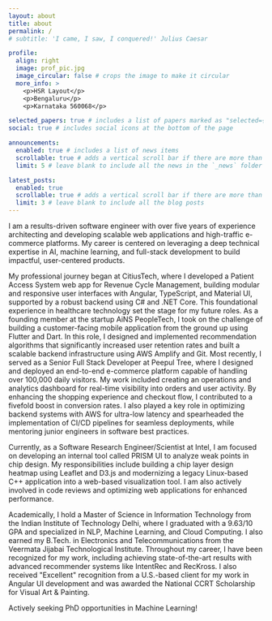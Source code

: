 ```yaml
---
layout: about
title: about
permalink: /
# subtitle: 'I came, I saw, I conquered!' Julius Caesar 

profile:
  align: right
  image: prof_pic.jpg
  image_circular: false # crops the image to make it circular
  more_info: >
    <p>HSR Layout</p>
    <p>Bengaluru</p>
    <p>Karnataka 560068</p>

selected_papers: true # includes a list of papers marked as "selected={true}"
social: true # includes social icons at the bottom of the page

announcements:
  enabled: true # includes a list of news items
  scrollable: true # adds a vertical scroll bar if there are more than 3 news items
  limit: 5 # leave blank to include all the news in the `_news` folder

latest_posts:
  enabled: true
  scrollable: true # adds a vertical scroll bar if there are more than 3 new posts items
  limit: 3 # leave blank to include all the blog posts
---
```


I am a results-driven software engineer with over five years of experience architecting and developing scalable web applications and high-traffic e-commerce platforms. My career is centered on leveraging a deep technical expertise in AI, machine learning, and full-stack development to build impactful, user-centered products.

My professional journey began at CitiusTech, where I developed a Patient Access System web app for Revenue Cycle Management, building modular and responsive user interfaces with Angular, TypeScript, and Material UI, supported by a robust backend using C# and .NET Core. This foundational experience in healthcare technology set the stage for my future roles. As a founding member at the startup AiNS PeopleTech, I took on the challenge of building a customer-facing mobile application from the ground up using Flutter and Dart. In this role, I designed and implemented recommendation algorithms that significantly increased user retention rates and built a scalable backend infrastructure using AWS Amplify and Git. Most recently, I served as a Senior Full Stack Developer at Peepul Tree, where I designed and deployed an end-to-end e-commerce platform capable of handling over 100,000 daily visitors. My work included creating an operations and analytics dashboard for real-time visibility into orders and user activity. By enhancing the shopping experience and checkout flow, I contributed to a fivefold boost in conversion rates. I also played a key role in optimizing backend systems with AWS for ultra-low latency and spearheaded the implementation of CI/CD pipelines for seamless deployments, while mentoring junior engineers in software best practices.

Currently, as a Software Research Engineer/Scientist at Intel, I am focused on developing an internal tool called PRISM UI to analyze weak points in chip design. My responsibilities include building a chip layer design heatmap using Leaflet and D3.js and modernizing a legacy Linux-based C++ application into a web-based visualization tool. I am also actively involved in code reviews and optimizing web applications for enhanced performance.

Academically, I hold a Master of Science in Information Technology from the Indian Institute of Technology Delhi, where I graduated with a 9.63/10 GPA and specialized in NLP, Machine Learning, and Cloud Computing. I also earned my B.Tech. in Electronics and Telecommunications from the Veermata Jijabai Technological Institute. Throughout my career, I have been recognized for my work, including achieving state-of-the-art results with advanced recommender systems like IntentRec and RecKross. I also received "Excellent" recognition from a U.S.-based client for my work in Angular UI development and was awarded the National CCRT Scholarship for Visual Art & Painting. 

Actively seeking PhD opportunities in Machine Learning!